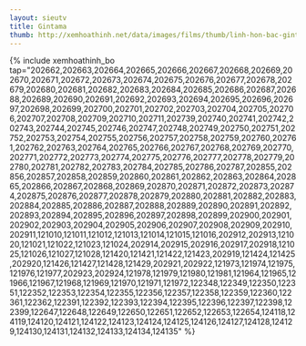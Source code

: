 ```yaml
---
layout: sieutv
title: Gintama
thumb: http://xemhoathinh.net/data/images/films/thumb/linh-hon-bac-gintama-2011.jpg
---
```

{% include xemhoathinh_bo tap="202662,202663,202664,202665,202666,202667,202668,202669,202670,202671,202672,202673,202674,202675,202676,202677,202678,202679,202680,202681,202682,202683,202684,202685,202686,202687,202688,202689,202690,202691,202692,202693,202694,202695,202696,202697,202698,202699,202700,202701,202702,202703,202704,202705,202706,202707,202708,202709,202710,202711,202739,202740,202741,202742,202743,202744,202745,202746,202747,202748,202749,202750,202751,202752,202753,202754,202755,202756,202757,202758,202759,202760,202761,202762,202763,202764,202765,202766,202767,202768,202769,202770,202771,202772,202773,202774,202775,202776,202777,202778,202779,202780,202781,202782,202783,202784,202785,202786,202787,202855,202856,202857,202858,202859,202860,202861,202862,202863,202864,202865,202866,202867,202868,202869,202870,202871,202872,202873,202874,202875,202876,202877,202878,202879,202880,202881,202882,202883,202884,202885,202886,202887,202888,202889,202890,202891,202892,202893,202894,202895,202896,202897,202898,202899,202900,202901,202902,202903,202904,202905,202906,202907,202908,202909,202910,202911,121010,121011,121012,121013,121014,121015,121016,202912,202913,121020,121021,121022,121023,121024,202914,202915,202916,202917,202918,121025,121026,121027,121028,121420,121421,121422,121423,202919,121424,121425,202920,121426,121427,121428,121429,202921,202922,121973,121974,121975,121976,121977,202923,202924,121978,121979,121980,121981,121964,121965,121966,121967,121968,121969,121970,121971,121972,122348,122349,122350,122351,122352,122353,122354,122355,122356,122357,122358,122359,122360,122361,122362,122391,122392,122393,122394,122395,122396,122397,122398,122399,122647,122648,122649,122650,122651,122652,122653,122654,124118,124119,124120,124121,124122,124123,124124,124125,124126,124127,124128,124129,124130,124131,124132,124133,124134,124135" %} 
